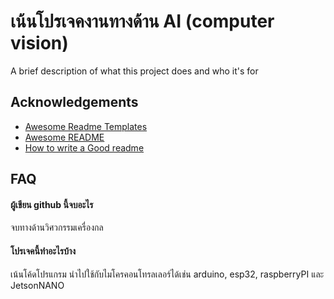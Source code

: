 
# เน้นโปรเจคงานทางด้าน AI (computer vision)

A brief description of what this project does and who it's for


## Acknowledgements

 - [Awesome Readme Templates](https://awesomeopensource.com/project/elangosundar/awesome-README-templates)
 - [Awesome README](https://github.com/matiassingers/awesome-readme)
 - [How to write a Good readme](https://bulldogjob.com/news/449-how-to-write-a-good-readme-for-your-github-project)


## FAQ

#### ผู้เขียน github นี้จบอะไร

จบทางด้านวิศวกรรมเครื่องกล 

#### โปรเจคนี้ทำอะไรบ้าง

เน้นโค้ดโปรแกรม นำไปใช้กับไมโครคอนโทรลเลอร์ได้เช่น arduino, esp32, raspberryPI และ JetsonNANO

